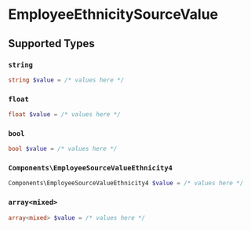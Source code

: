 # EmployeeEthnicitySourceValue


## Supported Types

### `string`

```php
string $value = /* values here */
```

### `float`

```php
float $value = /* values here */
```

### `bool`

```php
bool $value = /* values here */
```

### `Components\EmployeeSourceValueEthnicity4`

```php
Components\EmployeeSourceValueEthnicity4 $value = /* values here */
```

### `array<mixed>`

```php
array<mixed> $value = /* values here */
```

